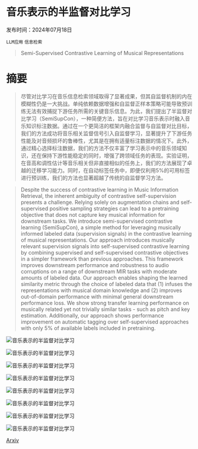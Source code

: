 # 音乐表示的半监督对比学习

发布时间：2024年07月18日

`LLM应用` `信息检索`

> Semi-Supervised Contrastive Learning of Musical Representations

# 摘要

> 尽管对比学习在音乐信息检索领域取得了显著成果，但其自监督机制的内在模糊性仍是一大挑战。单纯依赖数据增强和自监督正样本策略可能导致预训练无法有效捕捉下游任务所需的关键音乐信息。为此，我们提出了半监督对比学习（SemiSupCon），一种简便方法，旨在对比学习音乐表示时融入音乐知识标注数据。通过在一个更简洁的框架内融合监督与自监督对比目标，我们的方法成功将音乐相关监督信号引入自监督学习，显著提升了下游任务性能及对音频损坏的鲁棒性，尤其是在拥有适量标注数据的情况下。此外，通过精心选择标注数据，我们的方法不仅丰富了学习表示中的音乐领域知识，还在保持下游性能稳定的同时，增强了跨领域任务的表现。实验证明，在音高和调性估计等音乐相关但非直接相似的任务上，我们的方法展现了卓越的迁移学习能力。同时，在自动标签任务中，即便仅利用5%的可用标签进行预训练，我们的方法也显著超越了传统的自监督学习方法。

> Despite the success of contrastive learning in Music Information Retrieval, the inherent ambiguity of contrastive self-supervision presents a challenge. Relying solely on augmentation chains and self-supervised positive sampling strategies can lead to a pretraining objective that does not capture key musical information for downstream tasks. We introduce semi-supervised contrastive learning (SemiSupCon), a simple method for leveraging musically informed labeled data (supervision signals) in the contrastive learning of musical representations. Our approach introduces musically relevant supervision signals into self-supervised contrastive learning by combining supervised and self-supervised contrastive objectives in a simpler framework than previous approaches. This framework improves downstream performance and robustness to audio corruptions on a range of downstream MIR tasks with moderate amounts of labeled data. Our approach enables shaping the learned similarity metric through the choice of labeled data that (1) infuses the representations with musical domain knowledge and (2) improves out-of-domain performance with minimal general downstream performance loss. We show strong transfer learning performance on musically related yet not trivially similar tasks - such as pitch and key estimation. Additionally, our approach shows performance improvement on automatic tagging over self-supervised approaches with only 5\% of available labels included in pretraining.

![音乐表示的半监督对比学习](../../../paper_images/2407.13840/SMSL_Horizontal.png)

![音乐表示的半监督对比学习](../../../paper_images/2407.13840/main_results.png)

![音乐表示的半监督对比学习](../../../paper_images/2407.13840/augmentation_severity2.png)

![音乐表示的半监督对比学习](../../../paper_images/2407.13840/tsne-vizpitch_trained_on_nsynth.png)

![音乐表示的半监督对比学习](../../../paper_images/2407.13840/tsne-vizpitch_trained_on_fma.png)

![音乐表示的半监督对比学习](../../../paper_images/2407.13840/tsne-viz_trained_on_fma.png)

![音乐表示的半监督对比学习](../../../paper_images/2407.13840/tsne-viz_trained_on_nsynth.png)

![音乐表示的半监督对比学习](../../../paper_images/2407.13840/Corruption.png)

[Arxiv](https://arxiv.org/abs/2407.13840)